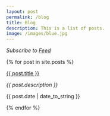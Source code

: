 ```yaml
---
layout: post
permalink: /blog
title: Blog
description: This is a list of posts.
image: /images/blue.jpg
---
```

<p><i>Subscribe to <a href="{{ site.baseurl }}/feed" target="_blank">Feed</a></i></p>

{% for post in site.posts %}
  <div class="blog-item">
    <a class="post-link" href="{{ post.url | prepend: site.baseurl | prepend: site.url }}">{{ post.title }}</a>
    <p><i>{{ post.description }}</i></p>
    <p class="meta">{{ post.date | date_to_string }}</p>
  </div>
{% endfor %}